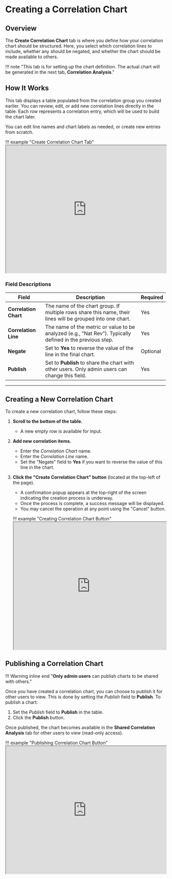 # **Creating a Correlation Chart**

## **Overview**


The **Create Correlation Chart** tab is where you define how your correlation chart should be structured. Here, you select which correlation lines to include, whether any should be negated, and whether the chart should be made available to others.

!!! note "This tab is for setting up the chart definition. The actual chart will be generated in the next tab, **Correlation Analysis**."

## **How It Works**

This tab displays a table populated from the correlation group you created earlier. You can review, edit, or add new correlation lines directly in the table. Each row represents a correlation entry, which will be used to build the chart later.

You can edit line names and chart labels as needed, or create new entries from scratch.

!!! example "Create Correlation Chart Tab"
    <iframe src="https://viewer.diagrams.net/?tags=%7B%7D&lightbox=1&highlight=0000ff&edit=_blank&layers=1&nav=1&title=Installation%20Guide%205.drawio&dark=auto#Uhttps%3A%2F%2Fdrive.google.com%2Fuc%3Fid%3D1XU8TC-9GYGWZ_bXdaGy928SGd0uK35UO%26export%3Ddownload" width="100%" height="400px"></iframe>


### **Field Descriptions**
 | Field               | Description                                                                                                 | Required |
|--------------------|-------------------------------------------------------------------------------------------------------------|----------|
| **Correlation Chart** | The name of the chart group. If multiple rows share this name, their lines will be grouped into one chart. | Yes      |
| **Correlation Line**  | The name of the metric or value to be analyzed (e.g., “Nat Rev”). Typically defined in the previous step. | Yes      |
| **Negate**            | Set to **Yes** to reverse the value of the line in the final chart.                                        | Optional |
| **Publish**           | Set to **Publish** to share the chart with other users. Only admin users can change this field.            | Yes      |

---

## **Creating a New Correlation Chart**

To create a new correlation chart, follow these steps:

1. **Scroll to the bottom of the table.**
    - A new empty row is available for input.

2. **Add new correlation items.**
    - Enter the *Correlation Chart* name.
    - Enter the *Correlation Line* name.
    - Set the "Negate" field to **Yes** if you want to reverse the value of this line in the chart.

3. **Click the "Create Correlation Chart" button** (located at the top-left of the page).
    - A confirmation popup appears at the top-right of the screen indicating the creation process is underway.
    - Once the process is complete, a success message will be displayed.
    - You may cancel the operation at any point using the "Cancel" button.

    !!! example "Creating Correlation Chart Button"
        <iframe src="https://viewer.diagrams.net/?tags=%7B%7D&lightbox=1&highlight=0000ff&edit=_blank&layers=1&nav=1&title=Installation%20Guide%205.drawio&page-id=5D_NAuSYNiDFtHeQa2m8&dark=auto#Uhttps%3A%2F%2Fdrive.google.com%2Fuc%3Fid%3D1XU8TC-9GYGWZ_bXdaGy928SGd0uK35UO%26export%3Ddownload" width="100%" height="400px"></iframe>


## **Publishing a Correlation Chart**

!!! Warning inline end "**Only admin users** can publish charts to be shared with others."

Once you have created a correlation chart, you can choose to publish it for other users to view. This is done by setting the *Publish* field to **Publish**. To publish a chart:

1. Set the *Publish* field to **Publish** in the table.
2. Click the **Publish** button.

Once published, the chart becomes available in the **Shared Correlation Analysis** tab for other users to view (read-only access).


!!! example "Publishing Correlation Chart Button"
    <iframe src="https://viewer.diagrams.net/?tags=%7B%7D&lightbox=1&highlight=0000ff&edit=_blank&layers=1&nav=1&title=Installation%20Guide%205.drawio&page-id=umuloliwBJ3-UckuWK2A&dark=auto#Uhttps%3A%2F%2Fdrive.google.com%2Fuc%3Fid%3D1XU8TC-9GYGWZ_bXdaGy928SGd0uK35UO%26export%3Ddownload" width="100%" height="400px"></iframe>


